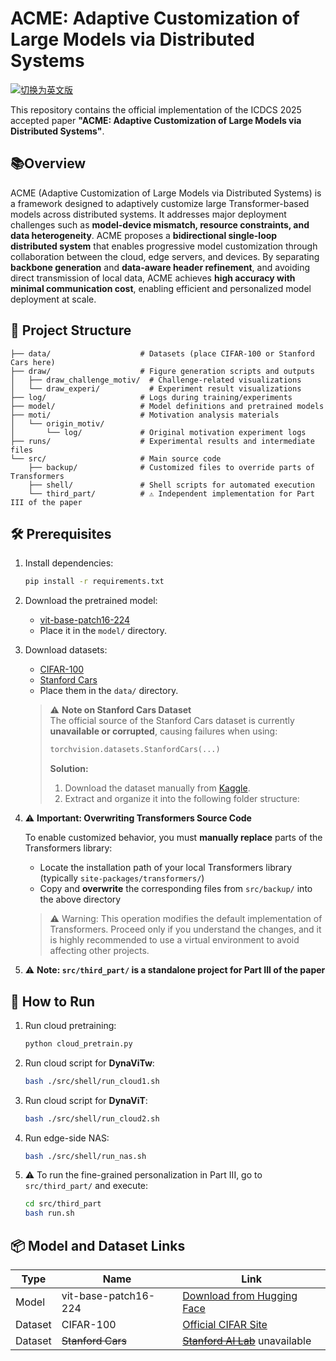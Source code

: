 
# ACME: Adaptive Customization of Large Models via Distributed Systems

[![切换为英文版](https://img.shields.io/badge/GitHub-Chinese-blue?logo=github)](./README_CN.md)

This repository contains the official implementation of the ICDCS 2025 accepted paper **"ACME: Adaptive Customization of Large Models via Distributed Systems"**.

## 📚Overview

ACME (Adaptive Customization of Large Models via Distributed Systems) is a framework designed to adaptively customize large Transformer-based models across distributed systems. It addresses major deployment challenges such as **model-device mismatch, resource constraints, and data heterogeneity**. ACME proposes a **bidirectional single-loop distributed system** that enables progressive model customization through collaboration between the cloud, edge servers, and devices. By separating **backbone generation** and **data-aware header refinement**, and avoiding direct transmission of local data, ACME achieves **high accuracy with minimal communication cost**, enabling efficient and personalized model deployment at scale.

## 📁 Project Structure

```
├── data/                    # Datasets (place CIFAR-100 or Stanford Cars here)
├── draw/                    # Figure generation scripts and outputs
│   ├── draw_challenge_motiv/  # Challenge-related visualizations
│   └── draw_experi/           # Experiment result visualizations
├── log/                     # Logs during training/experiments
├── model/                   # Model definitions and pretrained models
├── moti/                    # Motivation analysis materials
│   └── origin_motiv/
│       └── log/             # Original motivation experiment logs
├── runs/                    # Experimental results and intermediate files
└── src/                     # Main source code
    ├── backup/              # Customized files to override parts of Transformers
    ├── shell/               # Shell scripts for automated execution
    └── third_part/          # ⚠️ Independent implementation for Part III of the paper 
```

## 🛠️ Prerequisites

1. Install dependencies:

   ```bash
   pip install -r requirements.txt
   ```

2. Download the pretrained model:

   - [vit-base-patch16-224](https://huggingface.co/google/vit-base-patch16-224)
   - Place it in the `model/` directory.

3. Download datasets:

   - [CIFAR-100](https://www.cs.toronto.edu/~kriz/cifar.html)
   - [Stanford Cars](https://ai.stanford.edu/~jkrause/cars/car_dataset.html)
   - Place them in the `data/` directory.
  
    > ⚠️ **Note on Stanford Cars Dataset**  
    > The official source of the Stanford Cars dataset is currently **unavailable or corrupted**, causing failures when using:
    >
    > ```python
    > torchvision.datasets.StanfordCars(...)
    > ```
    >
    > **Solution:**  
    > 1. Download the dataset manually from [Kaggle](https://www.kaggle.com/datasets/eduardo4jesus/stanford-cars-dataset).  
    > 2. Extract and organize it into the following folder structure:
     

4. ⚠️ **Important: Overwriting Transformers Source Code**

   To enable customized behavior, you must **manually replace** parts of the Transformers library:

   - Locate the installation path of your local Transformers library (typically `site-packages/transformers/`)
   - Copy and **overwrite** the corresponding files from `src/backup/` into the above directory

   > ⚠ Warning: This operation modifies the default implementation of Transformers. Proceed only if you understand the changes, and it is highly recommended to use a virtual environment to avoid affecting other projects.
   
5. ⚠️ **Note: `src/third_part/` is a standalone project for Part III of the paper**


## 🚀 How to Run

1. Run cloud pretraining:

   ```bash
   python cloud_pretrain.py
   ```

2. Run cloud script for **DynaViTw**:

   ```bash
   bash ./src/shell/run_cloud1.sh
   ```

3. Run cloud script for **DynaViT**:

   ```bash
   bash ./src/shell/run_cloud2.sh
   ```

4. Run edge-side NAS:

   ```bash
   bash ./src/shell/run_nas.sh
   ```

5. ⚠️ To run the fine-grained personalization in Part III, go to `src/third_part/` and execute:

   ```bash
   cd src/third_part
   bash run.sh
   ```

## 📦 Model and Dataset Links

| Type | Name | Link |
|------|------|------|
| Model | vit-base-patch16-224 | [Download from Hugging Face](https://huggingface.co/google/vit-base-patch16-224) |
| Dataset | CIFAR-100 | [Official CIFAR Site](https://www.cs.toronto.edu/~kriz/cifar.html) |
| Dataset | ~~Stanford Cars~~ | [~~Stanford AI Lab~~](https://ai.stanford.edu/~jkrause/cars/car_dataset.html) unavailable|

